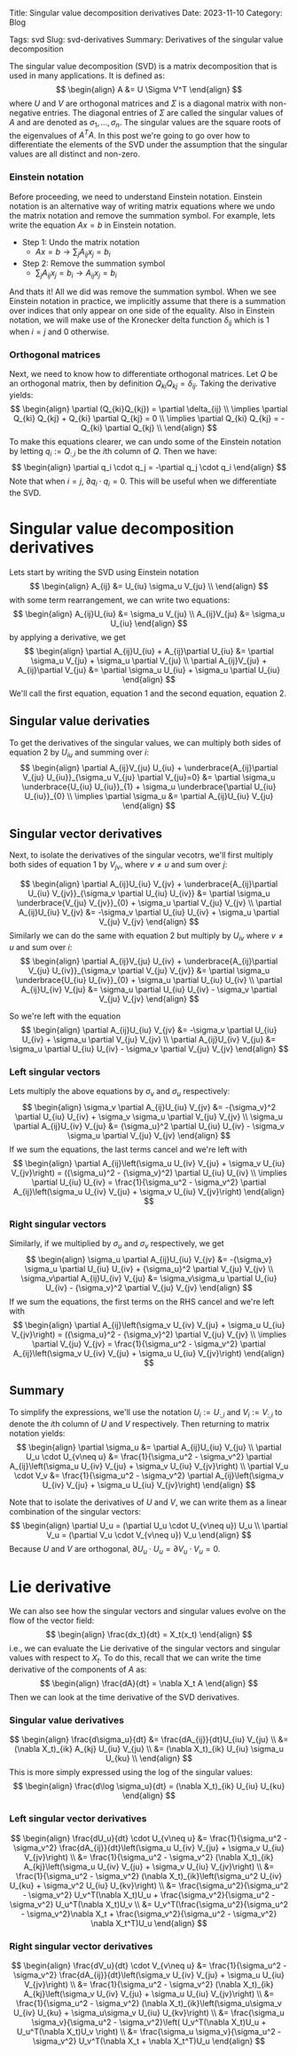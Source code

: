 Title: Singular value decomposition derivatives
Date: 2023-11-10
Category: Blog
<!-- status: published -->
Tags: svd
Slug: svd-derivatives
Summary: Derivatives of the singular value decomposition

The singular value decomposition (SVD) is a matrix decomposition that is used in many applications.  It is defined as:
$$
\begin{align}
  A &= U \Sigma V^T
\end{align}
$$
where $U$ and $V$ are orthogonal matrices and $\Sigma$ is a diagonal matrix with non-negative entries.  The diagonal entries of $\Sigma$ are called the singular values of $A$ and are denoted as $\sigma_1,\dots,\sigma_n$.  The singular values are the square roots of the eigenvalues of $A^TA$.  In this post we're going to go over how to differentiate the elements of the SVD under the assumption that the singular values are all distinct and non-zero.

### Einstein notation
Before proceeding, we need to understand Einstein notation.  Einstein notation is an alternative way of writing matrix equations where we undo the matrix notation and remove the summation symbol.  For example, lets write the equation $Ax = b$ in Einstein notation.
  - Step 1: Undo the matrix notation
    - $Ax = b \to \sum_j A_{ij}x_j = b_i$
  - Step 2: Remove the summation symbol
    - $\sum_j A_{ij}x_j = b_i \to A_{ij}x_j = b_i$

And thats it!  All we did was remove the summation symbol.  When we see Einstein notation in practice, we implicitly assume that there is a summation over indices that only appear on one side of the equality.  Also in Einstein notation, we will make use of the Kronecker delta function $\delta_{ij}$ which is $1$ when $i=j$ and $0$ otherwise.

### Orthogonal matrices
Next, we need to know how to differentiate orthogonal matrices.  Let $Q$ be an orthogonal matrix, then by definition $Q_{ki}Q_{kj} = \delta_{ij}$.  Taking the derivative yields:
$$
\begin{align}
  \partial (Q_{ki}Q_{kj}) = \partial \delta_{ij} \\
  \implies \partial Q_{ki} Q_{kj} + Q_{ki} \partial Q_{kj} = 0 \\
  \implies \partial Q_{ki} Q_{kj} = -Q_{ki} \partial Q_{kj} \\
\end{align}
$$
To make this equations clearer, we can undo some of the Einstein notation by letting $q_i := Q_{:,i}$ be the $i$th column of $Q$.  Then we have:
$$
\begin{align}
  \partial q_i \cdot q_j = -\partial q_j \cdot q_i
\end{align}
$$
Note that when $i=j$, $\partial q_i \cdot q_i = 0$.  This will be useful when we differentiate the SVD.

# Singular value decomposition derivatives
Lets start by writing the SVD using Einstein notation
$$
\begin{align}
    A_{ij} &= U_{iu} \sigma_u V_{ju} \\
\end{align}
$$
with some term rearrangement, we can write two equations:
$$
\begin{align}
    A_{ij}U_{iu} &= \sigma_u V_{ju} \\
    A_{ij}V_{ju} &= \sigma_u U_{iu}
\end{align}
$$
by applying a derivative, we get
$$
\begin{align}
    \partial A_{ij}U_{iu} + A_{ij}\partial U_{iu} &= \partial \sigma_u V_{ju} + \sigma_u \partial V_{ju} \\
    \partial A_{ij}V_{ju} + A_{ij}\partial V_{ju} &= \partial \sigma_u U_{iu} + \sigma_u \partial U_{iu}
\end{align}
$$
We'll call the first equation, equation 1 and the second equation, equation 2.

## Singular value derivaties
To get the derivatives of the singular values, we can multiply both sides of equation 2 by $U_{iu}$ and summing over $i$:
$$
\begin{align}
    \partial A_{ij}V_{ju} U_{iu} + \underbrace{A_{ij}\partial V_{ju} U_{iu}}_{\sigma_u V_{ju} \partial V_{ju}=0} &= \partial \sigma_u \underbrace{U_{iu} U_{iu}}_{1} + \sigma_u \underbrace{\partial U_{iu} U_{iu}}_{0} \\
    \implies \partial \sigma_u &= \partial A_{ij}U_{iu} V_{ju}
\end{align}
$$

## Singular vector derivatives
Next, to isolate the derivatives of the singular vecotrs, we'll first multiply both sides of equation 1 by $V_{jv}$, where $v \neq u$ and sum over $j$:

$$
\begin{align}
    \partial A_{ij}U_{iu} V_{jv} + \underbrace{A_{ij}\partial U_{iu} V_{jv}}_{\sigma_v \partial U_{iu} U_{iv}} &= \partial \sigma_u \underbrace{V_{ju} V_{jv}}_{0} + \sigma_u \partial V_{ju} V_{jv} \\
    \partial A_{ij}U_{iu} V_{jv} &= -\sigma_v \partial U_{iu} U_{iv} + \sigma_u \partial V_{ju} V_{jv}
\end{align}
$$
Similarly we can do the same with equation 2 but multiply by $U_{iv}$ where $v\neq u$ and sum over $i$:
$$
\begin{align}
    \partial A_{ij}V_{ju} U_{iv} + \underbrace{A_{ij}\partial V_{ju} U_{iv}}_{\sigma_v \partial V_{ju} V_{jv}} &= \partial \sigma_u \underbrace{U_{iu} U_{iv}}_{0} + \sigma_u \partial U_{iu} U_{iv} \\
    \partial A_{ij}U_{iv} V_{ju} &= \sigma_u \partial U_{iu} U_{iv} - \sigma_v \partial V_{ju} V_{jv}
\end{align}
$$

So we're left with the equation
$$
\begin{align}
  \partial A_{ij}U_{iu} V_{jv} &= -\sigma_v \partial U_{iu} U_{iv} + \sigma_u \partial V_{ju} V_{jv} \\
  \partial A_{ij}U_{iv} V_{ju} &= \sigma_u \partial U_{iu} U_{iv} - \sigma_v \partial V_{ju} V_{jv}
\end{align}
$$

### Left singular vectors
Lets multiply the above equations by $\sigma_v$ and $\sigma_u$ respectively:
$$
\begin{align}
    \sigma_v \partial A_{ij}U_{iu} V_{jv} &= -{\sigma_v}^2 \partial U_{iu} U_{iv} + \sigma_v \sigma_u \partial V_{ju} V_{jv} \\
    \sigma_u \partial A_{ij}U_{iv} V_{ju} &= {\sigma_u}^2 \partial U_{iu} U_{iv} - \sigma_v \sigma_u \partial V_{ju} V_{jv}
\end{align}
$$
If we sum the equations, the last terms cancel and we're left with
$$
\begin{align}
    \partial A_{ij}\left(\sigma_u U_{iv} V_{ju} + \sigma_v U_{iu} V_{jv}\right) = ({\sigma_u}^2 - {\sigma_v}^2) \partial U_{iu} U_{iv} \\
    \implies \partial U_{iu} U_{iv} = \frac{1}{\sigma_u^2 - \sigma_v^2} \partial A_{ij}\left(\sigma_u U_{iv} V_{ju} + \sigma_v U_{iu} V_{jv}\right)
\end{align}
$$

### Right singular vectors
Similarly, if we multiplied by $\sigma_u$ and $\sigma_v$ respectively, we get
$$
\begin{align}
    \sigma_u \partial A_{ij}U_{iu} V_{jv} &= -{\sigma_v} \sigma_u \partial U_{iu} U_{iv} + {\sigma_u}^2 \partial V_{ju} V_{jv} \\
    \sigma_v\partial A_{ij}U_{iv} V_{ju} &= \sigma_v\sigma_u \partial U_{iu} U_{iv} - {\sigma_v}^2 \partial V_{ju} V_{jv}
\end{align}
$$
If we sum the equations, the first terms on the RHS cancel and we're left with
$$
\begin{align}
    \partial A_{ij}\left(\sigma_v U_{iv} V_{ju} + \sigma_u U_{iu} V_{jv}\right) = ({\sigma_u}^2 - {\sigma_v}^2) \partial V_{ju} V_{jv} \\
    \implies \partial V_{ju} V_{jv} = \frac{1}{\sigma_u^2 - \sigma_v^2} \partial A_{ij}\left(\sigma_v U_{iv} V_{ju} + \sigma_u U_{iu} V_{jv}\right)
\end{align}
$$

## Summary
To simplify the expressions, we'll use the notation $U_i := U_{:,i}$ and $V_i := V_{:,i}$ to denote the $i$th column of $U$ and $V$ respectively.  Then returning to matrix notation yields:
$$
\begin{align}
  \partial \sigma_u &= \partial A_{ij}U_{iu} V_{ju} \\
  \partial U_u \cdot U_{v\neq u} &= \frac{1}{\sigma_u^2 - \sigma_v^2} \partial A_{ij}\left(\sigma_u U_{iv} V_{ju} + \sigma_v U_{iu} V_{jv}\right) \\
  \partial V_u \cdot V_v &= \frac{1}{\sigma_u^2 - \sigma_v^2} \partial A_{ij}\left(\sigma_v U_{iv} V_{ju} + \sigma_u U_{iu} V_{jv}\right)
\end{align}
$$

Note that to isolate the derivatives of $U$ and $V$, we can write them as a linear combination of the singular vectors:
$$
\begin{align}
  \partial U_u = (\partial U_u \cdot U_{v\neq u}) U_u \\
  \partial V_u = (\partial V_u \cdot V_{v\neq u}) V_u
\end{align}
$$
Because $U$ and $V$ are orthogonal, $\partial U_u \cdot U_u = \partial V_u \cdot V_u = 0$.


# Lie derivative
We can also see how the singular vectors and singular values evolve on the flow of the vector field:
$$
\begin{align}
  \frac{dx_t}{dt} = X_t(x_t)
\end{align}
$$
i.e., we can evaluate the Lie derivative of the singular vectors and singular values with respect to $X_t$.  To do this, recall that we can write the time derivative of the components of $A$ as:
$$
\begin{align}
  \frac{dA}{dt} = \nabla X_t A
\end{align}
$$
Then we can look at the time derivative of the SVD derivatives.

### Singular value derivatives
$$
\begin{align}
  \frac{d\sigma_u}{dt} &= \frac{dA_{ij}}{dt}U_{iu} V_{ju} \\
  &= (\nabla X_t)_{ik} A_{kj} U_{iu} V_{ju} \\
  &= (\nabla X_t)_{ik} U_{iu} \sigma_u U_{ku} \\
\end{align}
$$
This is more simply expressed using the log of the singular values:
$$
\begin{align}
  \frac{d\log \sigma_u}{dt} = (\nabla X_t)_{ik} U_{iu} U_{ku}
\end{align}
$$

### Left singular vector derivatives
$$
\begin{align}
  \frac{dU_u}{dt} \cdot U_{v\neq u} &= \frac{1}{\sigma_u^2 - \sigma_v^2} \frac{dA_{ij}}{dt}\left(\sigma_u U_{iv} V_{ju} + \sigma_v U_{iu} V_{jv}\right) \\
  &= \frac{1}{\sigma_u^2 - \sigma_v^2} (\nabla X_t)_{ik} A_{kj}\left(\sigma_u U_{iv} V_{ju} + \sigma_v U_{iu} V_{jv}\right) \\
  &= \frac{1}{\sigma_u^2 - \sigma_v^2} (\nabla X_t)_{ik}\left(\sigma_u^2 U_{iv} U_{ku} + \sigma_v^2 U_{iu} U_{kv}\right) \\
  &= \frac{\sigma_u^2}{\sigma_u^2 - \sigma_v^2} U_v^T(\nabla X_t)U_u + \frac{\sigma_v^2}{\sigma_u^2 - \sigma_v^2} U_u^T(\nabla X_t)U_v \\
  &= U_v^T(\frac{\sigma_u^2}{\sigma_u^2 - \sigma_v^2}\nabla X_t + \frac{\sigma_v^2}{\sigma_u^2 - \sigma_v^2} \nabla X_t^T)U_u
\end{align}
$$

### Right singular vector derivatives
$$
\begin{align}
  \frac{dV_u}{dt} \cdot V_{v\neq u} &= \frac{1}{\sigma_u^2 - \sigma_v^2} \frac{dA_{ij}}{dt}\left(\sigma_v U_{iv} V_{ju} + \sigma_u U_{iu} V_{jv}\right) \\
  &= \frac{1}{\sigma_u^2 - \sigma_v^2} (\nabla X_t)_{ik} A_{kj}\left(\sigma_v U_{iv} V_{ju} + \sigma_u U_{iu} V_{jv}\right) \\
  &= \frac{1}{\sigma_u^2 - \sigma_v^2} (\nabla X_t)_{ik}\left(\sigma_u\sigma_v U_{iv} U_{ku} + \sigma_u\sigma_v U_{iu} U_{kv}\right) \\
  &= \frac{\sigma_u \sigma_v}{\sigma_u^2 - \sigma_v^2}\left( U_v^T(\nabla X_t)U_u + U_u^T(\nabla X_t)U_v \right) \\
  &= \frac{\sigma_u \sigma_v}{\sigma_u^2 - \sigma_v^2} U_v^T(\nabla X_t + \nabla X_t^T)U_u
\end{align}
$$